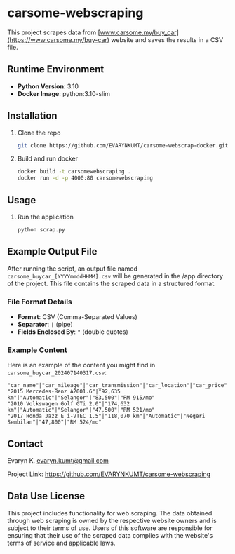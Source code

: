 # carsome-webscraping

This project scrapes data from [www.carsome.my/buy_car](https://www.carsome.my/buy-car) website and saves the results in a CSV file.

## Runtime Environment

- **Python Version**: 3.10
- **Docker Image**: python:3.10-slim

## Installation

1. Clone the repo
   ```sh
   git clone https://github.com/EVARYNKUMT/carsome-webscrap-docker.git
   ```
2. Build and run docker
   ```sh
   docker build -t carsomewebscraping .
   docker run -d -p 4000:80 carsomewebscraping
   ```
   
## Usage

1. Run the application
   ```sh
   python scrap.py
   ```
## Example Output File

After running the script, an output file named `carsome_buycar_[YYYYmmddHHMM].csv` will be generated in the /app directory of the project. This file contains the scraped data in a structured format.

### File Format Details

- **Format**: CSV (Comma-Separated Values)
- **Separator**: `|` (pipe)
- **Fields Enclosed By**: `"` (double quotes)

### Example Content

Here is an example of the content you might find in `carsome_buycar_202407140317.csv`:

```plaintext
"car_name"|"car_mileage"|"car_transmission"|"car_location"|"car_price"|"car_instalment_mth_amt"
"2015 Mercedes-Benz A2001.6"|"92,635 km"|"Automatic"|"Selangor"|"83,500"|"RM 915/mo"
"2010 Volkswagen Golf GTi 2.0"|"174,632 km"|"Automatic"|"Selangor"|"47,500"|"RM 521/mo"
"2017 Honda Jazz E i-VTEC 1.5"|"118,070 km"|"Automatic"|"Negeri Sembilan"|"47,800"|"RM 524/mo"
```
## Contact

Evaryn K.
evaryn.kumt@gmail.com

Project Link: https://github.com/EVARYNKUMT/carsome-webscraping


## Data Use License

This project includes functionality for web scraping. The data obtained through web scraping is owned by the respective website owners and is subject to their terms of use. Users of this software are responsible for ensuring that their use of the scraped data complies with the website's terms of service and applicable laws.
